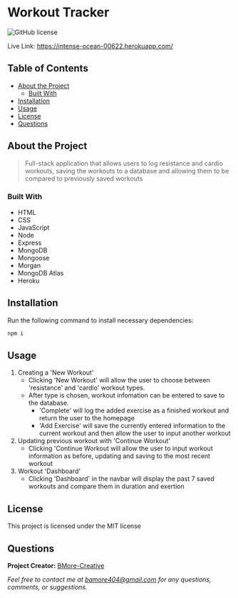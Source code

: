 # Workout Tracker
  ![GitHub license](https://img.shields.io/badge/license-MIT-blue.svg) 


Live Link: https://intense-ocean-00622.herokuapp.com/

## Table of Contents

- [About the Project](#about-the-project)
  - [Built With](#built-with) 
- [Installation](#installation)
- [Usage](#usage)
- [License](#license)
- [Questions](#questions)

## About the Project

>Full-stack application that allows users to log resistance and cardio workouts, saving the workouts to a database and allowing them to be compared to previously saved workouts

### Built With
- HTML 
- CSS 
- JavaScript 
- Node 
- Express 
- MongoDB 
- Mongoose 
- Morgan 
- MongoDB Atlas 
- Heroku

## Installation

Run the following command to install necessary dependencies:

```javascript
npm i
```

## Usage

1. Creating a 'New Workout' 
    - Clicking 'New Workout' will allow the user to choose between 'resistance' and 'cardio' workout types. 
    - After type is chosen, workout infomation can be entered to save to the database. 
      - 'Complete' will log the added exercise as a finished workout and return the user to the homepage 
      - 'Add Exercise' will save the currently entered information to the current workout and then allow the user to input another workout 
2. Updating previous workout with 'Continue Workout' 
    - Clicking 'Continue Workout will allow the user to input workout information as before, updating and saving to the most recent workout 
3. Workout 'Dashboard' 
    - Clicking 'Dashboard' in the navbar will display the past 7 saved workouts and compare them in duration and exertion

## License

This project is licensed under the MIT license

## Questions

**Project Creator:** [BMore-Creative](https://github.com/BMore-Creative)

*Feel free to contact me at bamore404@gmail.com for any questions, comments, or suggestions.*
